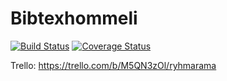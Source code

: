 # Bibtexhommeli
[![Build Status](https://travis-ci.org/RyhmaRaemae/Bibtexhommeli.svg?branch=master)](https://travis-ci.org/RyhmaRaemae/Bibtexhommeli) [![Coverage Status](https://coveralls.io/repos/RyhmaRaemae/Bibtexhommeli/badge.svg?branch=master&service=github)](https://coveralls.io/github/RyhmaRaemae/Bibtexhommeli?branch=master)

Trello: https://trello.com/b/M5QN3zOl/ryhmarama
